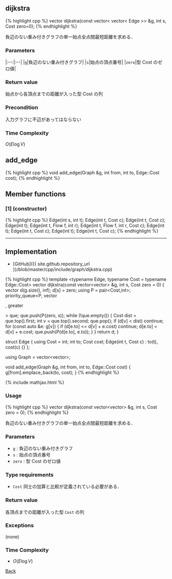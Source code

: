 ## dijkstra

{% highlight cpp %}
vector<Cost> dijkstra(const vector< vector< Edge >> &g, int s, Cost zero=0);
{% endhighlight %}

負辺のない重み付きグラフの単一始点全点間最短距離を求める． 

### Parameters

|:--:|:--|
|`g`|負辺のない重み付きグラフ|
|`s`|始点の頂点番号|
|`zero`|型 Cost のゼロ値|

### Return value

始点から各頂点までの距離が入った型 Cost の列 

### Precondition

入力グラフに不辺があってはならない 

### Time Complexity

$O(E \log V)$

## add_edge

{% highlight cpp %}
void add_edge(Graph &g, int from, int to, Edge::Cost cost);
{% endhighlight %}

## Member functions

### [1] (constructor)
{% highlight cpp %}
Edge(int s, int t);
Edge(int t, Cost c);
Edge(int t, Cost c);
Edge(int t);
Edge(int t, Flow f, int r);
Edge(int t, Flow f, int r, Cost c);
Edge(int t);
Edge(int t, Cost c);
Edge(int t);
Edge(int t, Cost c);
{% endhighlight %}


---------------------------------------

## Implementation

- [GitHub]({{ site.github.repository_url }}/blob/master/cpp/include/graph/dijkstra.cpp)

{% highlight cpp %}
template <typename Edge, typename Cost = typename Edge::Cost>
vector<Cost> dijkstra(const vector<vector<Edge>> &g, int s, Cost zero = 0) {
  vector<Cost> d(g.size(), inf<Cost>);
  d[s] = zero;
  using P = pair<Cost,int>;
  priority_queue<P, vector<P>, greater<P>> que;
  que.push(P(zero, s));
  while (!que.empty()) {
    Cost dist = que.top().first;
    int v = que.top().second;
    que.pop();
    if (d[v] < dist) continue;
    for (const auto &e: g[v]) {
      if (d[e.to] <= d[v] + e.cost) continue;
      d[e.to] = d[v] + e.cost;
      que.push(P(d[e.to], e.to));
    }
  }
  return d;
}

struct Edge {
  using Cost = int;
  int to;
  Cost cost;
  Edge(int t, Cost c) : to(t), cost(c) {}
};

using Graph = vector<vector<Edge>>;

void add_edge(Graph &g, int from, int to, Edge::Cost cost) {
  g[from].emplace_back(to, cost);
}
{% endhighlight %}

{% include mathjax.html %}

### Usage

{% highlight cpp %}
vector<Cost> dijkstra(const vector<vector<Edge>> &g, int s, Cost zero = 0);
{% endhighlight %}

負辺のない重み付きグラフの単一始点全点間最短距離を求める．

### Parameters
- `g` : 負辺のない重み付きグラフ
- `s` : 始点の頂点番号
- `zero` : 型 Cost のゼロ値

### Type requirements
- `Cost` 同士の加算と比較が定義されている必要がある．

### Return value
各頂点までの距離が入った型 `Cost` の列

### Exceptions
(none)

### Time Complexity
- $O(E \log V)$

[Back](../..)
